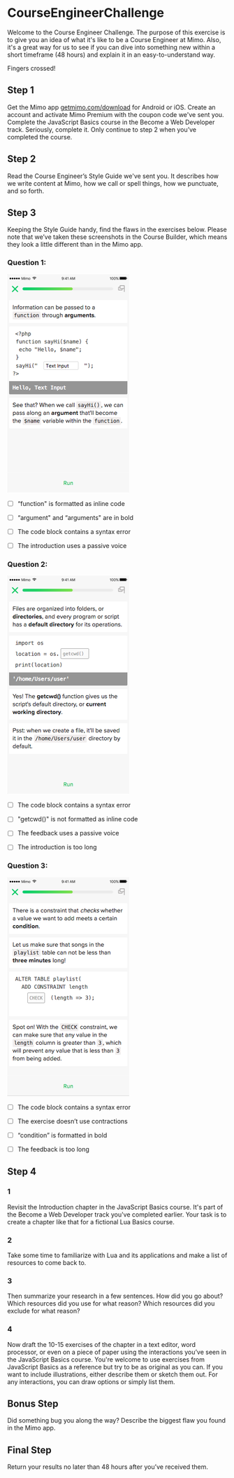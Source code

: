 # CourseEngineerChallenge

Welcome to the Course Engineer Challenge. The purpose of this exercise is to give you an idea of what it's like to be a Course Engineer at Mimo. Also, it's a great way for us to see if you can dive into something new within a short timeframe (48 hours) and explain it in an easy-to-understand way.

Fingers crossed!

## Step 1
Get the Mimo app [getmimo.com/download](getmimo.com/download) for Android or iOS. Create an account and activate Mimo Premium with the coupon code we've sent you. Complete the JavaScript Basics course in the Become a Web Developer track. Seriously, complete it. Only continue to step 2 when you’ve completed the course.

## Step 2
Read the Course Engineer’s Style Guide we've sent you. It describes how we write content at Mimo, how we call or spell things, how we punctuate, and so forth.

## Step 3
Keeping the Style Guide handy, find the flaws in the exercises below. Please note that we’ve taken these screenshots in the Course Builder, which means they look a little different than in the Mimo app.


### Question 1:
![Exercise 1](https://github.com/getmimo/CourseEngineerChallenge/blob/master/CourseEngineerChallenge01.png)

- [ ] “function" is formatted as inline code
- [ ] “argument" and “arguments" are in bold
- [ ] The code block contains a syntax error
- [ ] The introduction uses a passive voice


### Question 2:
![Exercise 2](https://github.com/getmimo/CourseEngineerChallenge/blob/master/CourseEngineerChallenge02.png)

- [ ] The code block contains a syntax error
- [ ] "getcwd()" is not formatted as inline code
- [ ] The feedback uses a passive voice
- [ ] The introduction is too long


### Question 3:
![Exercise 3](https://github.com/getmimo/CourseEngineerChallenge/blob/master/CourseEngineerChallenge03.png)

- [ ] The code block contains a syntax error
- [ ] The exercise doesn’t use contractions
- [ ] “condition” is formatted in bold 
- [ ] The feedback is too long


## Step 4
### 1
Revisit the Introduction chapter in the JavaScript Basics course. It's part of the Become a Web Developer track you've completed earlier. Your task is to create a chapter like that for a fictional Lua Basics course.

### 2
Take some time to familiarize with Lua and its applications and make a list of resources to come back to. 


### 3
Then summarize your research in a few sentences. How did you go about? Which resources did you use for what reason? Which resources did you exclude for what reason?

### 4
Now draft the 10-15 exercises of the chapter in a text editor, word processor, or even on a piece of paper using the interactions you’ve seen in the JavaScript Basics course. You're welcome to use exercises from JavaScript Basics as a reference but try to be as original as you can. If you want to include illustrations, either describe them or sketch them out. For any interactions, you can draw options or simply list them.

## Bonus Step
Did something bug you along the way? Describe the biggest flaw you found in the Mimo app.

## Final Step
Return your results no later than 48 hours after you’ve received them.
